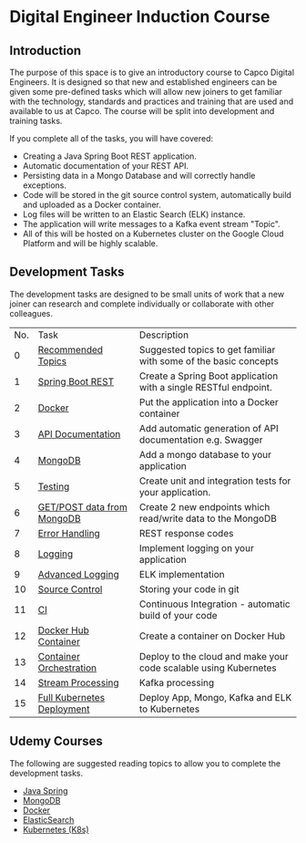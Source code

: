 # Digital Engineer Induction Course

## Introduction

The purpose of this space is to give an introductory course to Capco Digital Engineers. It is designed so that new and established engineers can be given some pre-defined tasks which will allow new joiners to get familiar with the technology, standards and practices and training that are used and available to us at Capco. The course will be split into development and training tasks.

If you complete all of the tasks, you will have covered:

* Creating a Java Spring Boot REST application.
* Automatic documentation of your REST API.
* Persisting data in a Mongo Database and will correctly handle exceptions.
* Code will be stored in the git source control system, automatically build and uploaded as a Docker container.
* Log files will be written to an Elastic Search (ELK) instance.
* The application will write messages to a Kafka event stream "Topic".
* All of this will be hosted on a Kubernetes cluster on the Google Cloud Platform and will be highly scalable.

## Development Tasks

The development tasks are designed to be small units of work that a new joiner can research and complete individually or collaborate with other colleagues.

|     |                                                                                                               |                                                                  |
|-----|---------------------------------------------------------------------------------------------------------------|------------------------------------------------------------------|
| No. | Task                                                                                                          | Description                                                      |
| 0   | [Recommended Topics](Recommended_Topics.md) | Suggested topics to get familiar with some of the basic concepts |
| 1   | [Spring Boot REST](Spring_Boot_REST.md)      | Create a Spring Boot application with a single RESTful endpoint. |
| 2   | [Docker](Docker.md)                          | Put the application into a Docker container                      |
| 3   | [API Documentation](API_Documentation.md)    | Add automatic generation of API documentation e.g. Swagger       |
| 4   | [MongoDB](MongoDB.md)                        | Add a mongo database to your application                         |
| 5   | [Testing](Testing.md)                        | Create unit and integration tests for your application.          |
| 6   | [GET/POST data from MongoDB](GET_POST_data_from_MongoDB.md)             | Create 2 new endpoints which read/write data to the MongoDB      |
| 7   | [Error Handling](Error_Handling.md)          | REST response codes                                              |
| 8   | [Logging](Logging.md)                        | Implement logging on your application                            |
| 9   | [Advanced Logging](../shared/Advanced_Logging.md)      | ELK implementation                                               |
| 10  | [Source Control](Source_Control.md)          | Storing your code in git                                         |
| 11  | [CI](CI_CD_Pipeline.md)                                                                                          | Continuous Integration - automatic build of your code            |
| 12  | [Docker Hub Container](../shared/Docker_Hub_Container.md)                                                                  | Create a container on Docker Hub                                 |
| 13  | [Container Orchestration](../shared/Container_Orchestration.md)                                                            | Deploy to the cloud and make your code scalable using Kubernetes |
| 14  | [Stream Processing](Stream_Processing.md)                                                                        | Kafka processing                                                 |
| 15  | [Full Kubernetes Deployment](../shared/Full_Kubernetes_Deployment.md)                                                      | Deploy App, Mongo, Kafka and ELK to Kubernetes                   |

## Udemy Courses

The following are suggested reading topics to allow you to complete the development tasks.

* [Java Spring](https://capco.udemy.com/course/spring-5-with-spring-boot-2/)
* [MongoDB](https://capco.udemy.com/course/mongodb-the-complete-developers-guide/)
* [Docker](https://capco.udemy.com/course/learn-docker/)
* [ElasticSearch](https://capco.udemy.com/course/complete-elasticsearch-masterclass-with-kibana-and-logstash/)
* [Kubernetes (K8s)](https://capco.udemy.com/course/learn-kubernetes/)
